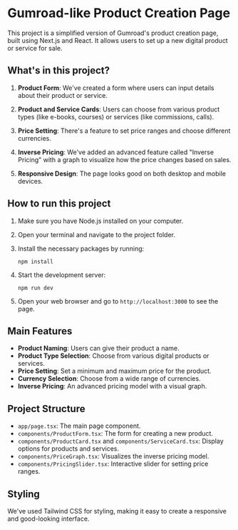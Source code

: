 # Gumroad-like Product Creation Page

This project is a simplified version of Gumroad's product creation page, built using Next.js and React. It allows users to set up a new digital product or service for sale.

## What's in this project?

1. **Product Form**: We've created a form where users can input details about their product or service.

2. **Product and Service Cards**: Users can choose from various product types (like e-books, courses) or services (like commissions, calls).

3. **Price Setting**: There's a feature to set price ranges and choose different currencies.

4. **Inverse Pricing**: We've added an advanced feature called "Inverse Pricing" with a graph to visualize how the price changes based on sales.

5. **Responsive Design**: The page looks good on both desktop and mobile devices.

## How to run this project

1. Make sure you have Node.js installed on your computer.

2. Open your terminal and navigate to the project folder.

3. Install the necessary packages by running:
   ```
   npm install
   ```

4. Start the development server:
   ```
   npm run dev
   ```

5. Open your web browser and go to `http://localhost:3000` to see the page.

## Main Features

- **Product Naming**: Users can give their product a name.
- **Product Type Selection**: Choose from various digital products or services.
- **Price Setting**: Set a minimum and maximum price for the product.
- **Currency Selection**: Choose from a wide range of currencies.
- **Inverse Pricing**: An advanced pricing model with a visual graph.

## Project Structure

- `app/page.tsx`: The main page component.
- `components/ProductForm.tsx`: The form for creating a new product.
- `components/ProductCard.tsx` and `components/ServiceCard.tsx`: Display options for products and services.
- `components/PriceGraph.tsx`: Visualizes the inverse pricing model.
- `components/PricingSlider.tsx`: Interactive slider for setting price ranges.

## Styling

We've used Tailwind CSS for styling, making it easy to create a responsive and good-looking interface.

